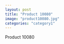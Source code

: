 ```yaml
---
layout: post
title: "Product 10080"
image: "product10080.jpg"
categories: "category1"
---
```

Product 10080
